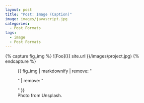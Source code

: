 ```yaml
---
layout: post
title: "Post: Image (Caption)"
image: images/javascript.jpg
categories:
  - Post Formats
tags:
  - image
  - Post Formats
---
```


{% capture fig_img %}
![Foo]({{ site.url }}/images/project.jpg)
{% endcapture %}

<figure>
  {{ fig_img | markdownify | remove: "<p>" | remove: "</p>" }}
  <figcaption>Photo from Unsplash.</figcaption>
</figure>
